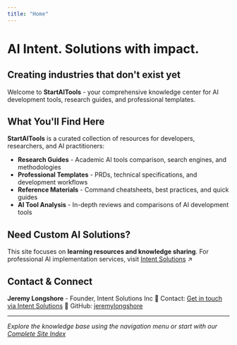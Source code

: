 ```yaml
---
title: "Home"
---
```


# AI Intent. Solutions with impact.
## Creating industries that don't exist yet

Welcome to **StartAITools** - your comprehensive knowledge center for AI development tools, research guides, and professional templates.

## What You'll Find Here

**StartAITools** is a curated collection of resources for developers, researchers, and AI practitioners:

- **Research Guides** - Academic AI tools comparison, search engines, and methodologies
- **Professional Templates** - PRDs, technical specifications, and development workflows
- **Reference Materials** - Command cheatsheets, best practices, and quick guides
- **AI Tool Analysis** - In-depth reviews and comparisons of AI development tools

## Need Custom AI Solutions?

This site focuses on **learning resources and knowledge sharing**. For professional AI implementation services, visit [Intent Solutions](https://intentsolutions.io/) ↗

## Contact & Connect

**Jeremy Longshore** - Founder, Intent Solutions Inc
📧 Contact: [Get in touch via Intent Solutions](https://intentsolutions.io/)
🔗 GitHub: [jeremylongshore](https://github.com/jeremylongshore)

---

*Explore the knowledge base using the navigation menu or start with our [Complete Site Index](/docs/index/)*